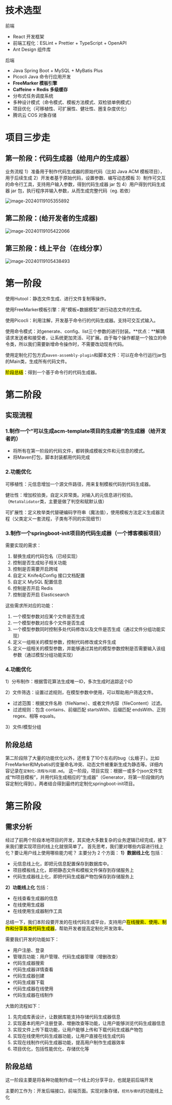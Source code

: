 # 技术选型

前端

- React 开发框架
- 前端工程化：ESLint + Prettier + TypeScript + OpenAPI
- Ant Design 组件库

后端

- Java Spring Boot + MySQL + MyBatis Plus
- Picocli Java 命令行应用开发
- **FreeMarker 模板引擎**
- **Caffeine + Redis 多级缓存**
- 分布式任务调度系统
- 多种设计模式（命令模式、模板方法模式、双检锁单例模式）
- 项目优化（可移植性、可扩展性、健壮性、圈复杂度优化）
- 腾讯云 COS 对象存储


# 项目三步走

## 第一阶段：代码生成器（给用户的生成器）

业务流程
1）准备用于制作代码生成器的原始代码（比如 Java ACM 模板项目），用于后续生成
2）开发者基于原始代码，设置参数、编写动态模板
3）制作可交互的命令行工具，支持用户输入参数，得到代码生成器 jar 包
4）用户得到代码生成器 jar 包，执行程序并输入参数，从而生成完整代码（eg. 若依）



![image-20240119105355892](https://s2.loli.net/2024/01/19/jqtRbzxoaMVKiED.png)



## 第二阶段：(给开发者的生成器)

![image-20240119105422066](https://s2.loli.net/2024/01/19/KfoeFNJ5W1jULDM.png)



## 第三阶段：线上平台（在线分享）

![image-20240119105438493](https://s2.loli.net/2024/01/19/Q3RmK6fDlS4dj8v.png)



# 第一阶段

使用Hutool：静态文件生成、进行文件复制等操作。

使用FreeMarker模板引擎：用"模板+数据模型"进行动态文件的生成。

使用Picocli：利用注解，开发基于命令行的代码生成器。支持可交互式输入。

使用命令模式：对generate、config、list三个参数的进行封装。**优点：**解耦请求发送者和接受者，让系统更加灵活、可扩展。由于每个操作都是一个独立的命令类，所以我们需要新增命令操作时，不需要改动现有代码。

使用定制化打包方式`maven-assembly-plugin`和脚本文件：可以在命令行运行jar包的Main类，生成所有代码文件。

<mark>阶段总结</mark>：得到一个基于命令行的代码生成器。

# 第二阶段

## 实现流程

### 1.制作一个”可以生成acm-template项目的生成器”的生成器（给开发者的）

- 将所有在第一阶段的代码文件，都转换成模板文件和元信息的模式。
- 将Maven打包，脚本封装都用代码完成



### 2.功能优化

可移植性：元信息增加一个源文件路径，用来复制模板代码到代码生成器。

健壮性：增加校验类，自定义异常类。对输入的元信息进行校验。（`MetaValidator`类，主要是做了判空和赋默认值）

可扩展性：定义枚举类代替硬编码字符串（魔法值），使用模板方法定义生成器流程（父类定义一套流程，子类有不同的实现细节）



### 3.制作一个springboot-init项目的代码生成器（一个博客模板项目）

需要实现的需求：

1. 替换生成的代码包名（已经实现）
2. 控制是否生成帖子相关功能
3. 控制是否需要开启跨域
4. 自定义 Knife4jConfig 接口文档配置
5. 自定义 MySQL 配置信息
6. 控制是否开启 Redis
7. 控制是否开启 Elasticsearch

这些需求所对应的功能：

1. 一个模型参数对应某个文件是否生成
2. 一个模型参数对应多个文件是否生成
3. 一个模型参数同时控制多处代码修改以及文件是否生成（通过文件分组功能实现）
4. 定义一组相关的模型参数，控制代码修改或文件生成
5. 定义一组相关的模型参数，并能够通过其他的模型参数控制是否需要输入该组参数（通过模型分组功能实现）



### 4.功能优化

1）分布制作：根据雪花算法生成唯一ID，多次生成时追踪这个ID

2）文件筛选：设置过滤规则，在模型参数中使用，可以帮助用户筛选文件。

- 过滤范围：根据文件名称（fileName）、或者文件内容（fileContent）过滤。
- 过滤规则：包含 contains、前缀匹配 startsWith、后缀匹配 endsWith、正则 regex、相等 equals。

3）文件/模型分组



## 阶段总结

第二阶段除了大量的功能优化以外，还修复了10个左右的bug（幺蛾子）。比如FreeMarker和Mybatis的变量命名冲突、动态文件被重新生成为静态等。详细内容记录在`定制化-流程与问题.md`。
这一阶段，项目实现：根据一或多个json文件生成“ftl项目模板”，并用代码生成相应的“生成器”（Generator，将第一阶段做的内容定制化得到）。两者结合得到最终的定制化springboot-init项目。



# 第三阶段

## 需求分析

经过了前两个阶段本地项目的开发，其实绝大多数复杂的业务逻辑已经完成，接下来我们要实现项目的线上化就很简单了。
首先思考，我们要对哪些内容进行线上化？要让用户线上使用哪些能力呢？
主要分为 2 个方面：
**1）数据线上化**
包括：

- 元信息线上化，即把元信息配置保存到数据库中。
- 项目模板线上化，即把静态文件和模板文件保存到存储服务上
- 代码生成器线上化，即把代码生成器产物包保存到存储服务上

**2）功能线上化**
包括：

- 在线查看生成器的信息
- 在线使用生成器
- 在线使用生成器制作工具

总结一下，我们本阶段要开发的在线代码生成平台，支持用户<mark>在线搜索、使用、制作和分享各类代码生成器</mark>，帮助开发者提高定制化开发效率。

需要我们开发的功能如下：

- 用户注册、登录
- 管理员功能：用户管理、代码生成器管理（增删改查）
- 代码生成器搜索
- 代码生成器详情查看
- 代码生成器创建
- 代码生成器下载
- 代码生成器在线使用
- 代码生成器在线制作

大致的流程如下：

1. 先完成库表设计，让数据库能支持存储代码生成器信息
2. 实现基本的用户注册登录、增删改查等功能，让用户能够浏览代码生成器信息
3. 实现文件上传下载功能，让用户能够上传和下载代码生成器产物包
4. 实现在线使用代码生成器功能，让用户直接在线生成代码
5. 实现在线制作代码生成器功能，提高用户制作生成器效率
6. 项目优化，包括性能优化、存储优化等



## 阶段总结

这一阶段主要是将各种功能制作成一个线上的分享平台，也就是前后端开发

主要的工作为：开发后端接口，前端页面。实现对象存储，`挖坑与填坑`的功能线上化
